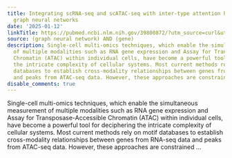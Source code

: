 ```yaml
---
title: Integrating scRNA-seq and scATAC-seq with inter-type attention heterogeneous
  graph neural networks
date: '2025-01-12'
linkTitle: https://pubmed.ncbi.nlm.nih.gov/39800872/?utm_source=curl&utm_medium=rss&utm_campaign=pubmed-2&utm_content=1x5bM_TNL8gjogAcnslpo2s2PbDe-61JVM2h9yowOYSiZ7Dkrt&fc=20220919211934&ff=20250113170938&v=2.18.0.post9+e462414
source: (graph neural network) AND (gene)
description: Single-cell multi-omics techniques, which enable the simultaneous measurement
  of multiple modalities such as RNA gene expression and Assay for Transposase-Accessible
  Chromatin (ATAC) within individual cells, have become a powerful tool for deciphering
  the intricate complexity of cellular systems. Most current methods rely on motif
  databases to establish cross-modality relationships between genes from RNA-seq data
  and peaks from ATAC-seq data. However, these approaches are constrained ...
disable_comments: true
---
```

Single-cell multi-omics techniques, which enable the simultaneous measurement of multiple modalities such as RNA gene expression and Assay for Transposase-Accessible Chromatin (ATAC) within individual cells, have become a powerful tool for deciphering the intricate complexity of cellular systems. Most current methods rely on motif databases to establish cross-modality relationships between genes from RNA-seq data and peaks from ATAC-seq data. However, these approaches are constrained ...
